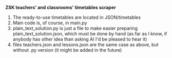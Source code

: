 **ZSK teachers' and classrooms' timetables scraper**
1. The ready-to-use timetables are located in JSON/timetables
2. Main code is, of course, in main.py
3. plain_text_solution.py is just a file to make easier preparing plain_text_solution.json, which must be done by hand (as far as I know, if anybody has other idea than asking AI I'd be pleased to hear it)
4. files teachers.json and lessons.json are the same case as above, but without .py version (it might be added in the future)

